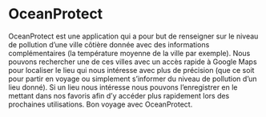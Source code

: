 # OceanProtect

OceanProtect est une application qui a pour but de renseigner sur le niveau de pollution d’une ville
côtière donnée avec des informations complémentaires (la température moyenne de la ville par
exemple).
Nous pouvons rechercher une de ces villes avec un accès rapide à Google Maps pour localiser le
lieu qui nous intéresse avec plus de précision (que ce soit pour partir en voyage ou simplement
s’informer du niveau de pollution d’un lieu donné).
Si un lieu nous intéresse nous pouvons l’enregistrer en le mettant dans nos favoris afin d’y accéder
plus rapidement lors des prochaines utilisations.
Bon voyage avec OceanProtect.
